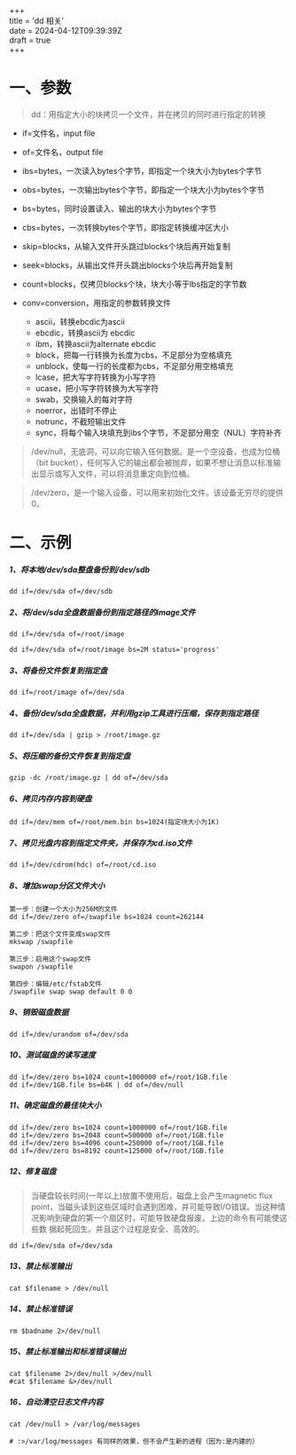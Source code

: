 +++  
title = 'dd 相关'  
date = 2024-04-12T09:39:39Z  
draft = true  
+++

# 一、参数

> dd：用指定大小的块拷贝一个文件，并在拷贝的同时进行指定的转换

* if=文件名，input file
* of=文件名，output file
* ibs=bytes，一次读入bytes个字节，即指定一个块大小为bytes个字节

* obs=bytes，一次输出bytes个字节，即指定一个块大小为bytes个字节
* bs=bytes，同时设置读入、输出的块大小为bytes个字节
* cbs=bytes，一次转换bytes个字节，即指定转换缓冲区大小
* skip=blocks，从输入文件开头跳过blocks个块后再开始复制
* seek=blocks，从输出文件开头跳出blocks个块后再开始复制
* count=blocks，仅拷贝blocks个块，块大小等于lbs指定的字节数
* conv=conversion，用指定的参数转换文件
  * ascii，转换ebcdic为ascii
  * ebcdic，转换ascii为 ebcdic
  * ibm，转换ascii为alternate ebcdic
  * block，把每一行转换为长度为cbs，不足部分为空格填充
  * unblock，使每一行的长度都为cbs，不足部分用空格填充
  * lcase，把大写字符转换为小写字符
  * ucase，把小写字符转换为大写字符
  * swab，交换输入的每对字符
  * noerror，出错时不停止
  * notrunc，不截短输出文件
  * sync，将每个输入块填充到ibs个字节，不足部分用空（NUL）字符补齐

> /dev/null，无底洞，可以向它输入任何数据。是一个空设备，也成为位桶（bit bucket），任何写入它的输出都会被抛弃，如果不想让消息以标准输出显示或写入文件，可以将消息重定向到位桶。

> /dev/zero，是一个输入设备，可以用来初始化文件。该设备无穷尽的提供0。

# 二、示例

##### 1、将本地/dev/sda整盘备份到/dev/sdb

```
dd if=/dev/sda of=/dev/sdb
```

##### 2、将/dev/sda全盘数据备份到指定路径的image文件

```
dd if=/dev/sda of=/root/image

dd if=/dev/sda of=/root/image bs=2M status='progress'
```

##### 3、将备份文件恢复到指定盘

```
dd if=/root/image of=/dev/sda
```

##### 4、备份/dev/sda全盘数据，并利用gzip工具进行压缩，保存到指定路径

```
dd if=/dev/sda | gzip > /root/image.gz
```

##### 5、将压缩的备份文件恢复到指定盘

```
gzip -dc /root/image.gz | dd of=/dev/sda
```

##### 6、拷贝内存内容到硬盘

```
dd if=/dev/mem of=/root/mem.bin bs=1024(指定块大小为1K)
```

##### 7、拷贝光盘内容到指定文件夹，并保存为cd.iso文件

```
dd if=/dev/cdrom(hdc) of=/root/cd.iso
```

##### 8、增加swap分区文件大小

```
第一步：创建一个大小为256M的文件
dd if=/dev/zero of=/swapfile bs=1024 count=262144

第二步：把这个文件变成swap文件
mkswap /swapfile

第三步：启用这个swap文件
swapon /swapfile

第四步：编辑/etc/fstab文件
/swapfile swap swap default 0 0
```

##### 9、销毁磁盘数据

```
dd if=/dev/urandom of=/dev/sda
```

##### 10、测试磁盘的读写速度

```
dd if=/dev/zero bs=1024 count=1000000 of=/root/1GB.file
dd if=/dev/1GB.file bs=64K | dd of=/dev/null
```

##### 11、确定磁盘的最佳块大小

```
dd if=/dev/zero bs=1024 count=1000000 of=/root/1GB.file
dd if=/dev/zero bs=2048 count=500000 of=/root/1GB.file
dd if=/dev/zero bs=4096 count=250000 of=/root/1GB.file
dd if=/dev/zero bs=8192 count=125000 of=/root/1GB.file
```

##### 12、修复磁盘

> 当硬盘较长时间(一年以上)放置不使用后，磁盘上会产生magnetic flux point，当磁头读到这些区域时会遇到困难，并可能导致I/O错误。当这种情况影响到硬盘的第一个扇区时，可能导致硬盘报废。上边的命令有可能使这些数 据起死回生。并且这个过程是安全、高效的。

```
dd if=/dev/sda of=/dev/sda
```

##### 13、禁止标准输出

```
cat $filename > /dev/null
```

##### 14、禁止标准错误

```
rm $badname 2>/dev/null
```

##### 15、禁止标准输出和标准错误输出

```
cat $filename 2>/dev/null >/dev/null
#cat $filename &>/dev/null
```

##### 16、自动清空日志文件内容

```
cat /dev/null > /var/log/messages

# :>/var/log/messages 有同样的效果，但不会产生新的进程（因为:是内建的）
```

